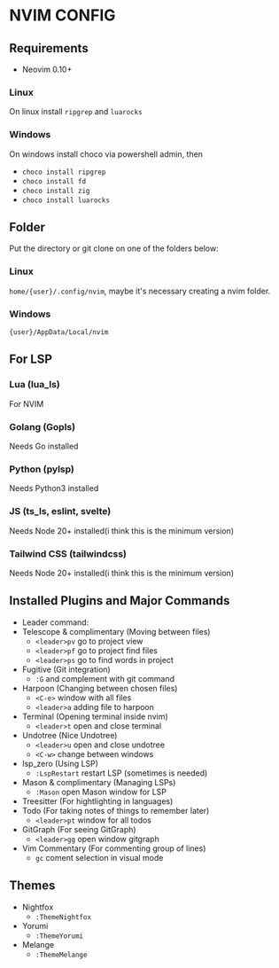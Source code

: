 # NVIM CONFIG

## Requirements
- Neovim 0.10+
### Linux
On linux install `ripgrep` and `luarocks`
### Windows
On windows install choco via powershell admin, then 
 - `choco install ripgrep` 
 - `choco install fd`
 - `choco install zig`
 - `choco install luarocks`

## Folder
Put the directory or git clone on one of the folders below:
### Linux
`home/{user}/.config/nvim`, maybe it's necessary creating a nvim folder.
### Windows
`{user}/AppData/Local/nvim`

## For LSP
### Lua (lua_ls)
For NVIM
### Golang (Gopls)
Needs Go installed
### Python (pylsp)
Needs Python3 installed
### JS (ts_ls, eslint, svelte)
Needs Node 20+ installed(i think this is the minimum version) 
### Tailwind CSS (tailwindcss)
Needs Node 20+ installed(i think this is the minimum version) 

## Installed Plugins and Major Commands
- Leader command: ` `
- Telescope & complimentary (Moving between files)
    - `<leader>pv` go to project view
    - `<leader>pf` go to project find files
    - `<leader>ps` go to find words in project
- Fugitive (Git integration)
    - `:G` and complement with git command
- Harpoon (Changing between chosen files) 
    - `<C-e>` window with all files 
    - `<leader>a` adding file to harpoon
- Terminal (Opening terminal inside nvim)
    - `<leader>t` open and close terminal
- Undotree (Nice Undotree) 
    - `<leader>u` open and close undotree 
    - `<C-w>` change between windows
- lsp_zero (Using LSP)
    - `:LspRestart` restart LSP (sometimes is needed)
- Mason & complimentary (Managing LSPs)
    - `:Mason` open Mason window for LSP
- Treesitter (For hightlighting in languages) 
- Todo (For taking notes of things to remember later) 
    - `<leader>pt` window for all todos
- GitGraph (For seeing GitGraph) 
    - `<leader>gg` open window gitgraph
- Vim Commentary (For commenting group of lines)
    - `gc` coment selection in visual mode

## Themes
- Nightfox
    - `:ThemeNightfox`
- Yorumi
    - `:ThemeYorumi`
- Melange
    - `:ThemeMelange`
